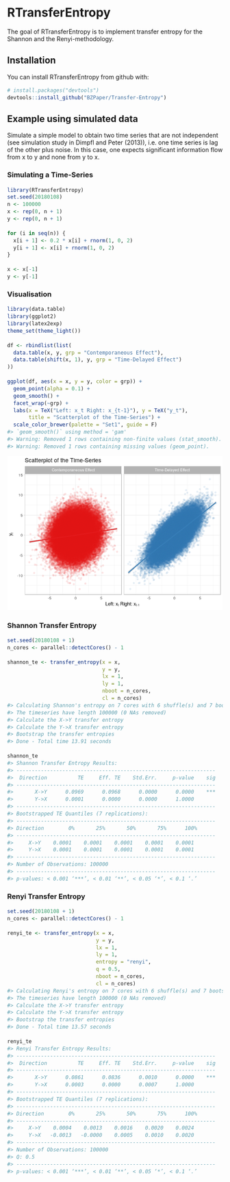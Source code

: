 
<!-- README.md is generated from README.Rmd. Please edit that file -->
RTransferEntropy
================

The goal of RTransferEntropy is to implement transfer entropy for the Shannon and the Renyi-methodology.

Installation
------------

You can install RTransferEntropy from github with:

``` r
# install.packages("devtools")
devtools::install_github("BZPaper/Transfer-Entropy")
```

Example using simulated data
----------------------------

Simulate a simple model to obtain two time series that are not independent (see simulation study in Dimpfl and Peter (2013)), i.e. one time series is lag of the other plus noise. In this case, one expects significant information flow from x to y and none from y to x.

### Simulating a Time-Series

``` r
library(RTransferEntropy)
set.seed(20180108)
n <- 100000
x <- rep(0, n + 1)
y <- rep(0, n + 1)

for (i in seq(n)) {
  x[i + 1] <- 0.2 * x[i] + rnorm(1, 0, 2)
  y[i + 1] <- x[i] + rnorm(1, 0, 2)
}

x <- x[-1]
y <- y[-1]
```

### Visualisation

``` r
library(data.table)
library(ggplot2)
library(latex2exp)
theme_set(theme_light())

df <- rbindlist(list(
  data.table(x, y, grp = "Contemporaneous Effect"),
  data.table(shift(x, 1), y, grp = "Time-Delayed Effect")
))

ggplot(df, aes(x = x, y = y, color = grp)) + 
  geom_point(alpha = 0.1) +
  geom_smooth() +
  facet_wrap(~grp) +
  labs(x = TeX("Left: x_t Right: x_{t-1}"), y = TeX("y_t"), 
       title = "Scatterplot of the Time-Series") +
  scale_color_brewer(palette = "Set1", guide = F)
#> `geom_smooth()` using method = 'gam'
#> Warning: Removed 1 rows containing non-finite values (stat_smooth).
#> Warning: Removed 1 rows containing missing values (geom_point).
```

![](README-contemp_plot-1.png)

### Shannon Transfer Entropy

``` r
set.seed(20180108 + 1)
n_cores <- parallel::detectCores() - 1

shannon_te <- transfer_entropy(x = x,
                               y = y,
                               lx = 1,
                               ly = 1,
                               nboot = n_cores,
                               cl = n_cores)
#> Calculating Shannon's entropy on 7 cores with 6 shuffle(s) and 7 bootstrap(s)
#> The timeseries have length 100000 (0 NAs removed)
#> Calculate the X->Y transfer entropy
#> Calculate the Y->X transfer entropy
#> Bootstrap the transfer entropies
#> Done - Total time 13.91 seconds

shannon_te
#> Shannon Transfer Entropy Results:
#> -----------------------------------------------------------------
#>  Direction          TE     Eff. TE    Std.Err.     p-value    sig
#> -----------------------------------------------------------------
#>       X->Y      0.0969      0.0968      0.0000      0.0000    ***
#>       Y->X      0.0001      0.0000      0.0000      1.0000       
#> -----------------------------------------------------------------
#> Bootstrapped TE Quantiles (7 replications):
#> -----------------------------------------------------------------
#> Direction        0%       25%       50%       75%      100%
#> -----------------------------------------------------------------
#>     X->Y    0.0001    0.0001    0.0001    0.0001    0.0001
#>     Y->X    0.0001    0.0001    0.0001    0.0001    0.0001
#> -----------------------------------------------------------------
#> Number of Observations: 100000
#> -----------------------------------------------------------------
#> p-values: < 0.001 ‘***’, < 0.01 ‘**’, < 0.05 ‘*’, < 0.1 ‘.’
```

### Renyi Transfer Entropy

``` r
set.seed(20180108 + 1)
n_cores <- parallel::detectCores() - 1

renyi_te <- transfer_entropy(x = x,
                             y = y,
                             lx = 1,
                             ly = 1,
                             entropy = "renyi",
                             q = 0.5,
                             nboot = n_cores,
                             cl = n_cores)
#> Calculating Renyi's entropy on 7 cores with 6 shuffle(s) and 7 bootstrap(s)
#> The timeseries have length 100000 (0 NAs removed)
#> Calculate the X->Y transfer entropy
#> Calculate the Y->X transfer entropy
#> Bootstrap the transfer entropies
#> Done - Total time 13.57 seconds

renyi_te
#> Renyi Transfer Entropy Results:
#> -----------------------------------------------------------------
#>  Direction          TE     Eff. TE    Std.Err.     p-value    sig
#> -----------------------------------------------------------------
#>       X->Y      0.0861      0.0836      0.0010      0.0000    ***
#>       Y->X      0.0003      0.0000      0.0007      1.0000       
#> -----------------------------------------------------------------
#> Bootstrapped TE Quantiles (7 replications):
#> -----------------------------------------------------------------
#> Direction        0%       25%       50%       75%      100%
#> -----------------------------------------------------------------
#>     X->Y    0.0004    0.0013    0.0016    0.0020    0.0024
#>     Y->X   -0.0013   -0.0000    0.0005    0.0010    0.0020
#> -----------------------------------------------------------------
#> Number of Observations: 100000
#> Q: 0.5
#> -----------------------------------------------------------------
#> p-values: < 0.001 ‘***’, < 0.01 ‘**’, < 0.05 ‘*’, < 0.1 ‘.’
```
